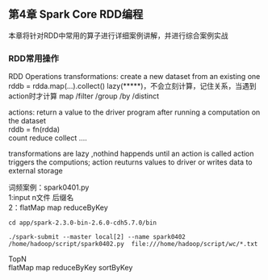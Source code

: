 ## 第4章 Spark Core RDD编程  
 本章将针对RDD中常用的算子进行详细案例讲解，并进行综合案例实战  
### RDD常用操作  
 RDD Operations
  transformations: create a new dataset from an existing one    
    rddb = rdda.map(...).collect()
    lazy(*****)，不会立刻计算，记住关系，当遇到action时才计算
    map /filter /group /by  /distinct

  actions:  return a value to the driver program after running a computation on the dataset  
    rddb = fn(rdda)  
    count reduce collect ....
  
  transformations are lazy ,nothind happends until an action is called
  action triggers the computions;
  action reuturns values to driver or writes data to external storage

词频案例：spark0401.py  
  1:input n文件  后缀名  
  2：flatMap  map  reduceByKey  
```shell
cd app/spark-2.3.0-bin-2.6.0-cdh5.7.0/bin

./spark-submit --master local[2] --name spark0402 /home/hadoop/script/spark0402.py  file:///home/hadoop/script/wc/*.txt

```

TopN   
  flatMap  map  reduceByKey  sortByKey









